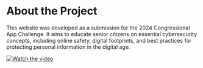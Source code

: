# About the Project

This website was developed as a submission for the 2024 Congressional App Challenge. It aims to educate senior citizens on essential cybersecurity concepts, including online safety, digital footprints, and best practices for protecting personal information in the digital age.

[![Watch the video](https://img.youtube.com/vi/bdoVP7fTNr4/0.jpg)](https://youtu.be/bdoVP7fTNr4)

